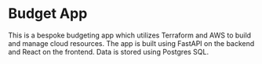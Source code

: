 # Budget App

This is a bespoke budgeting app which utilizes Terraform and AWS to build and manage cloud resources. The app is built using FastAPI on the backend and React on the frontend. Data is stored using Postgres SQL.
